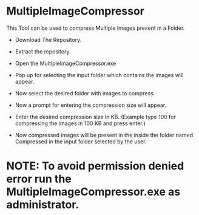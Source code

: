 # MultipleImageCompressor
 This Tool can be used to compress Multiple Images present in a Folder.

- Download The Repository.

- Extract the repository.

- Open the MultipleImageCompressor.exe

- Pop up for selecting the input folder which contains the images will appear.

- Now select the desired folder with images to compress.

- Now a prompt for entering the compression size will appear.

- Enter the desired compression size in KB.
(Example type 100 for compressing the images in 100 KB and press enter.)

- Now compressed images will be present in the inside the folder named Compressed in the input folder selected by the user.

# NOTE: To avoid permission denied error run the MultipleImageCompressor.exe as administrator.
